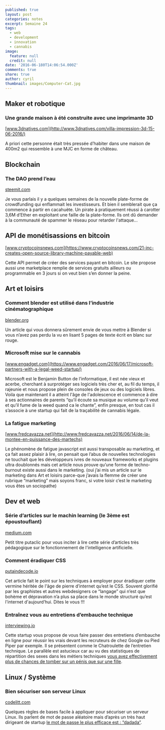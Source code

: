 ```yaml
---
published: true
layout: post
categories: notes
excerpt: Semaine 24
tags:
  - web
  - development
  - innovation
  - cannabis
image:
  feature: null
  credit: null
date: '2016-06-180T14:06:54.000Z'
comments: true
share: true
author: cyril
thumbnail: images/Computer-Cat.jpg
---
```

## Maker et robotique

### Une grande maison à été construite avec une imprimante 3D
[www.3dnatives.com](http://www.3dnatives.com/villa-impression-3d-15-06-2016/)

A priori cette personne était très pressée d’habiter dans une maison de 400m2 qui ressemble à une MJC en forme de château. 

## Blockchain

### The DAO prend l’eau
[steemit.com](https://steemit.com/thedao/@xeroc/ongoing-attack-on-thedao---eth-draining-from-the-pot)

Je vous parlais il y a quelques semaines de la nouvelle plate-forme de crowdfunding qui enflammait les investisseurs. Et bien il semblerait que ça commence à partir en cacahuète.
Un pirate à pratiquement réussi à carotter 3,6M d’Ether en exploitant une faille de la plate-forme. Ils ont dû demander à la communauté de spammer le réseau pour retarder l'attaque...

## API de monétisassions en bitcoin
[www.cryptocoinsnews.com](https://www.cryptocoinsnews.com/21-inc-creates-open-source-library-machine-payable-web)

Cette API permet de créer des services payant en bitcoin. Le site propose aussi une marketplace remplie de services gratuits ailleurs ou programmable en 3 jours si on veut bien s’en donner la peine.

## Art et loisirs

### Comment blender est utilisé dans l’industrie cinématographique
[blender.org](http://download.blender.org/documentation/pdf/LXF204.feat_3d.5cjt.pdf)

Un article qui vous donnera sûrement envie de vous mettre à Blender si vous n’avez pas perdu la vu en lisant 5 pages de texte écrit en blanc sur rouge.

### Microsoft mise sur le cannabis
[www.engadget.com](https://www.engadget.com/2016/06/17/microsoft-partners-with-a-legal-weed-startup/)

Microsoft est le Benjamin Button de l’informatique, il est née vieux et acerbe, cherchant à surprotéger ses logiciels très cher et, au fil du temps, il rajeunie et nous propose plein de consoles de jeux ou des logiciels libres. Voila que maintenant il a atteint l'âge de l'adolescence et commence à dire à ses actionnaires de parents “qu’il écoute sa musique au volume qu’il veut et qu’il fume de la weed quand ca le chante”, enfin presque, en tout cas il s’associe à une startup qui fait de la traçabilité de cannabis légale.  

### La fatigue marketing
[www.fredcavazza.net](http://www.fredcavazza.net/2016/06/14/de-la-montee-en-puissance-des-martechs)

Le phénomène de fatigue javascript est aussi transposable au marketing, et ça fait assez plaisir à lire, on pensait que l’abus de nouvelles technologies ne touchait que les développeurs ivres de nouveaux frameworks et plugins ultra doublonnés mais cet article nous prouve qu’une forme de techno-burnout existe aussi dans le marketing. (oui j’ai mis un article sur le marketing dans Art et loisirs parce-que j’avais la flemme de créer une rubrique “marketing” mais soyons franc, si votre loisir c’est le marketing vous êtes un sociopathe)

## Dev et web

### Série d’articles sur le machin learning (le 3ème est époustouflant)
[medium.com](https://medium.com/@ageitgey/machine-learning-is-fun-80ea3ec3c471#.h805m0lo7)

Petit titre putaclic pour vous inciter à lire cette série d’articles très pédagogique sur le fonctionnement de l'intelligence artificielle.
 
### Comment éradiquer CSS
[putaindecode.io](http://putaindecode.io/fr/articles/css/stop-css/)

Cet article fait le point sur les techniques à employer pour éradiquer cette vermine héritée de l'âge de pierre d’internet qu’est le CSS. Souvent glorifié par les graphistes et autres webdesigners ce “langage” qui n’est que bohème et dépravation n’a plus sa place dans le monde structuré qu’est l'internet d'aujourd’hui. Dites le vous !!!

### Entraînez vous au entretiens d’embauche technique
[interviewing.io](http://interviewing.io)

Cette startup vous propose de vous faire passer des entretiens d’embauche en ligne pour réussir les vrais devant les recruteurs de chez Google ou Pied Piper par exemple. Il se présentent comme le Chatroulette de l’entretien technique. Le parallèle est astucieux car au vu des statistiques de répartition des sexes dans les métiers techniques [vous avez effectivement plus de chances de tomber sur un pénis que sur une fille](http://www.20minutes.fr/high-tech/385056-20100216-chatroulette-garcon-plus-chance-croiser-penis-rencontrer-fille).

## Linux / Système

### Bien sécuriser son serveur Linux
[codelitt.com](http://www.codelitt.com/blog/my-first-10-minutes-on-a-server-primer-for-securing-ubuntu/)

Quelques règles de bases facile à appliquer pour sécuriser un serveur Linux. Ils parlent de mot de passe aléatoire mais d’après un très haut dirigeant de startup [le mot de passe le plus efficace est : “dadada”](http://fr.ubergizmo.com/2016/06/07/mot-passe-mark-zuckerberg.html).
